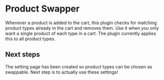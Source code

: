 # Product Swapper
Whenever a product is added to the cart, this plugin checks for matching product types already in the cart and removes them. Use it when you only want a single product of each type in a cart. The plugin currently applies this to all product types.

## Next steps
The setting page has been created so product types can be chosen as swappable. Next step is to actually use these settings!
